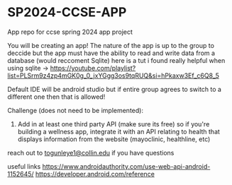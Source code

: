 # SP2024-CCSE-APP
App repo for ccse spring 2024 app project

You will be creating an app!
The nature of the app is up to the group to deccide but the app must have the ability to read and write data from a database (would reccoment Sqlite)
here is a tut i found really helpful when using sqlite -> https://youtube.com/playlist?list=PLSrm9z4zp4mGK0g_0_jxYGgg3os9tqRUQ&si=hPkaxw3Ef_c6Q8_5

Default IDE will be android studio but if entire group agrees to switch to a different one then that is allowed!

Challenge (does not need to be implemented):
  1. Add in at least one third party API (make sure its free) so if you're building a wellness app, integrate it with an API relating to health that displays information from the website (mayoclinic, healthline, etc)

reach out to togunleye1@collin.edu if you have questions

useful links
https://www.androidauthority.com/use-web-api-android-1152645/
https://developer.android.com/reference
